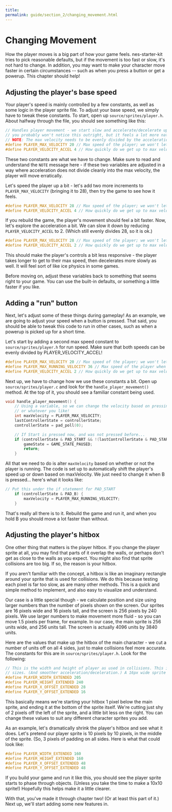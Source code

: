 ```yaml
---
title: 
permalink: guide/section_2/changing_movement.html
---
```

# Changing Movement

How the player moves is a big part of how your game feels. nes-starter-kit tries to pick reasonable defaults, but if the
movement is too fast or slow, it's not hard to change. In addition, you may want to make your character move faster in
certain circumstances -- such as when you press a button or get a powerup. This chapter should help!

## Adjusting the player's base speed

Your player's speed is mainly controlled by a few constants, as well as some logic in the player sprite file. 
To adjust your base speed, we simply have to tweak these constants. To start, open up `source/sprites/player.h`.
About halfway through the file, you should see something like this: 

```c
// Handles player movement - we start slow and accelerate/decelerate up to a max speed. As a player,
// you probably won't notice this outright, but it feels a lot more natural like this.
// NOTE: The max velocity needs to be evenly divided by the acceleration. (Eg 20/4 = 5)
#define PLAYER_MAX_VELOCITY 20 // Max speed of the player; we won't let you go past this.
#define PLAYER_VELOCITY_ACCEL 4 // How quickly do we get up to max velocity? 
```

These two constants are what we have to change. Make sure to read and understand the `NOTE` message here -
if these two variables are adjusted in a way where acceleration does not divide cleanly into the max 
velocity, the player will move erratically. 

Let's speed the player up a bit - let's add two more increments to `PLAYER_MAX_VELOCITY` (bringing it to 28),
then try the game to see how it feels. 

```c
#define PLAYER_MAX_VELOCITY 28 // Max speed of the player; we won't let you go past this.
#define PLAYER_VELOCITY_ACCEL 4 // How quickly do we get up to max velocity? 
```

If you rebuild the game, the player's movement should feel a bit faster. Now, let's explore the 
acceleration a bit. We can slow it down by reducing `PLAYER_VELOCITY_ACCEL` to 2. (Which still
evenly divides 28, so it is ok.)

```c
#define PLAYER_MAX_VELOCITY 28 // Max speed of the player; we won't let you go past this.
#define PLAYER_VELOCITY_ACCEL 2 // How quickly do we get up to max velocity? 
```

This should make the player's controls a bit less responsive - the player takes longer to get
to their max speed, then decelerates more slowly as well. It will feel sort of like ice physics in 
some games. 

Before moving on, adjust these variables back to something that seems right to your game. You can use
the built-in defaults, or something a little faster if you like.

## Adding a "run" button

Next, let's adjust some of these things during gameplay! As an example, we are going to adjust your speed when a button
is pressed. That said, you should be able to tweak this code to run in other cases, such as when a powerup is picked up 
for a short time.

Let's start by adding a second max speed constant to `source/sprites/player.h` for run speed. Make sure that both speeds
can be evenly divided by PLAYER_VELOCITY_ACCEL! 

```c
#define PLAYER_MAX_VELOCITY 20 // Max speed of the player; we won't let you go past this.
#define PLAYER_MAX_RUNNING_VELOCITY 36 // Max speed of the player when running.
#define PLAYER_VELOCITY_ACCEL 2 // How quickly do we get up to max velocity? 
```

Next up, we have to change how we use these constants a bit. Open up `source/sprites/player.c` and look for the 
`handle_player_movement()` method. At the top of it, you should see a familiar constant being used. 

```c
void handle_player_movement() {
    // Using a variable, so we can change the velocity based on pressing a button, having a special item,
    // or whatever you like!
    int maxVelocity = PLAYER_MAX_VELOCITY;
    lastControllerState = controllerState;
    controllerState = pad_poll(0);

    // If Start is pressed now, and was not pressed before...
    if (controllerState & PAD_START && !(lastControllerState & PAD_START)) {
        gameState = GAME_STATE_PAUSED;
        return;
    }
```

All that we need to do is alter `maxVelocity` based on whether or not the player is running. The code is set
up to automatically shift the player's speed up or down based on maxVelocity. We just need to change it when B
is pressed... here's what it looks like: 

```c
// Put this under the if statement for PAD_START
    if (controllerState & PAD_B) {
        maxVelocity = PLAYER_MAX_RUNNING_VELOCITY;
    }
```
That's really all there is to it. Rebuild the game and run it, and when you hold B you should move a lot faster
than without. 

## Adjusting the player's hitbox

One other thing that matters is the player hitbox. If you change the player sprite at all, you may find that parts
of it overlap the walls, or perhaps don't get as close to the walls as you expect. You might also find that sprite
collisions are too big. If so, the reason is your hitbox.

If you aren't familiar with the concept, a hitbox is like an imaginary rectangle around your sprite that is used
for collisions. We do this because testing each pixel is far too slow, as are many other methods. This is a quick
and simple method to implement, and also easy to visualize and understand.

Our case is a little special though - we calculate position and size using larger numbers than the number of pixels
shown on the screen. Our sprites are 16 pixels wide and 16 pixels tall, and the screen is 256 pixels by 240 pixels.
We use larger numbers to make movement more fluid - so you can move 1.5 pixels per frame, for example. In our case,
the main sprite is 256 units wide, and 256 units tall. The screen is actually 4096 units by 3840 units. 

Here are the values that make up the hitbox of the main character - we cut a number of units off on all 4 sides, just
to make collisions feel more accurate. The constants for this are in `source/sprites/player.h`. Look for the following:

```c
// This is the width and height of player as used in collisions. This is shifted by 4 to allow for sub-pixel
// sizes. (And smoother acceleration/deceleration.) A 16px wide sprite is 256 units here.
#define PLAYER_WIDTH_EXTENDED 205
#define PLAYER_HEIGHT_EXTENDED 240
#define PLAYER_X_OFFSET_EXTENDED 28
#define PLAYER_Y_OFFSET_EXTENDED 16
```

This basically means we're starting your hitbox 1 pixel below the main sprite, and ending it at the bottom of the
sprite itself. We're cutting just shy of 2 pixels off the left of the sprite, and a little bit less on the right. 
You can change these values to suit any different character sprites you add.

As an example, let's dramatically shrink the player's hitbox and see what it does. Let's pretend our player sprite
is 10 pixels by 10 pixels, in the middle of the sprite. (So, 3 pixels of padding on all sides. Here is what that
could look like: 

```c
#define PLAYER_WIDTH_EXTENDED 160
#define PLAYER_HEIGHT_EXTENDED 160
#define PLAYER_X_OFFSET_EXTENDED 48
#define PLAYER_Y_OFFSET_EXTENDED 48
```

If you build your game and run it like this, you should see the player sprite starts to phase through objects. (Unless
you take the time to make a 10x10 sprite!) Hopefully this helps make it a little clearer.

With that, you've made it through chapter two! (Or at least this part of it.) Next up, we'll start adding some new
features in. 
